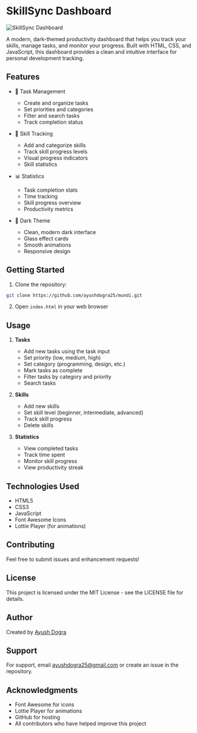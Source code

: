 # SkillSync Dashboard

![SkillSync Dashboard](https://raw.githubusercontent.com/ayushdogra25/mundi/main/screenshot.png)

A modern, dark-themed productivity dashboard that helps you track your skills, manage tasks, and monitor your progress. Built with HTML, CSS, and JavaScript, this dashboard provides a clean and intuitive interface for personal development tracking.

## Features

- 📝 Task Management
  - Create and organize tasks
  - Set priorities and categories
  - Filter and search tasks
  - Track completion status

- 🎯 Skill Tracking
  - Add and categorize skills
  - Track skill progress levels
  - Visual progress indicators
  - Skill statistics

- 📊 Statistics
  - Task completion stats
  - Time tracking
  - Skill progress overview
  - Productivity metrics

- 🌙 Dark Theme
  - Clean, modern dark interface
  - Glass effect cards
  - Smooth animations
  - Responsive design

## Getting Started

1. Clone the repository:
```bash
git clone https://github.com/ayushdogra25/mundi.git
```

2. Open `index.html` in your web browser

## Usage

1. **Tasks**
   - Add new tasks using the task input
   - Set priority (low, medium, high)
   - Set category (programming, design, etc.)
   - Mark tasks as complete
   - Filter tasks by category and priority
   - Search tasks

2. **Skills**
   - Add new skills
   - Set skill level (beginner, intermediate, advanced)
   - Track skill progress
   - Delete skills

3. **Statistics**
   - View completed tasks
   - Track time spent
   - Monitor skill progress
   - View productivity streak

## Technologies Used

- HTML5
- CSS3
- JavaScript
- Font Awesome Icons
- Lottie Player (for animations)

## Contributing

Feel free to submit issues and enhancement requests!

## License

This project is licensed under the MIT License - see the LICENSE file for details.

## Author

Created by [Ayush Dogra](https://github.com/ayushdogra25)

## Support

For support, email ayushdogra25@gmail.com or create an issue in the repository.

## Acknowledgments

- Font Awesome for icons
- Lottie Player for animations
- GitHub for hosting
- All contributors who have helped improve this project
